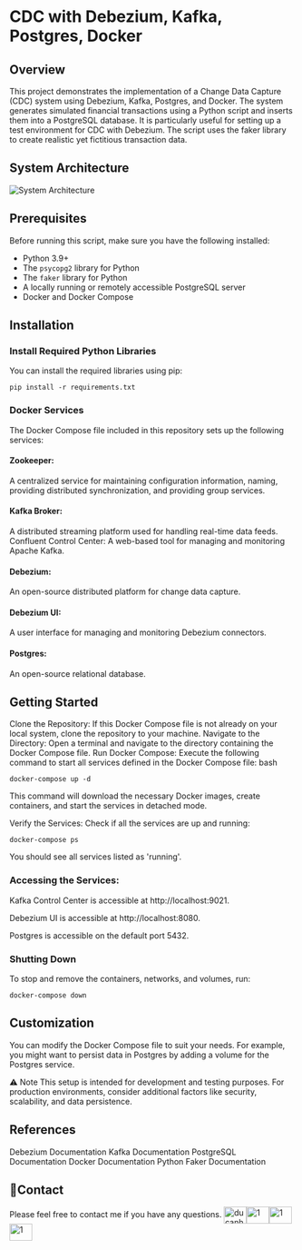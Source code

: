 # CDC with Debezium, Kafka, Postgres, Docker

## Overview
This project demonstrates the implementation of a Change Data Capture (CDC) system using Debezium, Kafka, Postgres, and Docker. The system generates simulated financial transactions using a Python script and inserts them into a PostgreSQL database. It is particularly useful for setting up a test environment for CDC with Debezium. The script uses the faker library to create realistic yet fictitious transaction data.

## System Architecture
![System Architecture](system_architecture.png)

## Prerequisites
Before running this script, make sure you have the following installed:
- Python 3.9+
- The `psycopg2` library for Python
- The `faker` library for Python
- A locally running or remotely accessible PostgreSQL server
- Docker and Docker Compose

## Installation
### Install Required Python Libraries
You can install the required libraries using pip:

```
pip install -r requirements.txt
```
### Docker Services
The Docker Compose file included in this repository sets up the following services:

#### Zookeeper: 
A centralized service for maintaining configuration information, naming, providing distributed synchronization, and providing group services.
#### Kafka Broker: 
A distributed streaming platform used for handling real-time data feeds.
Confluent Control Center: A web-based tool for managing and monitoring Apache Kafka.
#### Debezium: 
An open-source distributed platform for change data capture.
#### Debezium UI: 
A user interface for managing and monitoring Debezium connectors.
#### Postgres: 
An open-source relational database.
## Getting Started
Clone the Repository: If this Docker Compose file is not already on your local system, clone the repository to your machine.
Navigate to the Directory: Open a terminal and navigate to the directory containing the Docker Compose file.
Run Docker Compose: Execute the following command to start all services defined in the Docker Compose file:
bash
```
docker-compose up -d
```

This command will download the necessary Docker images, create containers, and start the services in detached mode.

Verify the Services: Check if all the services are up and running:

```
docker-compose ps
```
You should see all services listed as 'running'.

### Accessing the Services:
Kafka Control Center is accessible at http://localhost:9021.

Debezium UI is accessible at http://localhost:8080.

Postgres is accessible on the default port 5432.

### Shutting Down
To stop and remove the containers, networks, and volumes, run:


```
docker-compose down
```
## Customization
You can modify the Docker Compose file to suit your needs. For example, you might want to persist data in Postgres by adding a volume for the Postgres service.

⚠️ Note This setup is intended for development and testing purposes. For production environments, consider additional factors like security, scalability, and data persistence.

## References
Debezium Documentation
Kafka Documentation
PostgreSQL Documentation
Docker Documentation
Python Faker Documentation

## 📧Contact
Please feel free to contact me if you have any questions.
<a href="https://ducanh0285@gmail.com" target="blank"><img align="center" src="https://img.icons8.com/color/48/000000/gmail--v2.png" alt="ducanh0285@gmail.com" height="30" width="40" /></a><a href="https://www.facebook.com/ducanh.pp" target="blank"><img align="center" src="https://raw.githubusercontent.com/rahuldkjain/github-profile-readme-generator/master/src/images/icons/Social/facebook.svg" alt="1" height="30" width="40" /></a><a href="https://twitter.com/Ducann02Nguyen" target="blank"><img align="center" src="https://raw.githubusercontent.com/rahuldkjain/github-profile-readme-generator/master/src/images/icons/Social/twitter.svg" alt="1" height="30" width="40" /></a><a href="https://www.linkedin.com/in/ducanhnt/" target="blank"><img align="center" src="https://raw.githubusercontent.com/rahuldkjain/github-profile-readme-generator/master/src/images/icons/Social/linked-in-alt.svg" alt="1" height="30" width="40" /></a>
